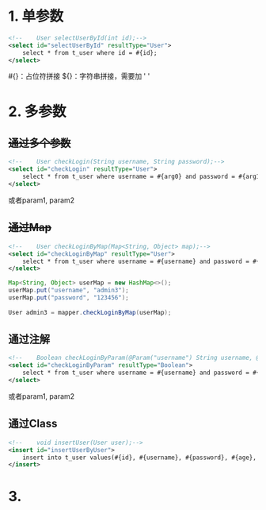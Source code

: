 # 1. 单参数

``` xml
<!--    User selectUserById(int id);-->  
<select id="selectUserById" resultType="User">  
	select * from t_user where id = #{id};  
</select>
```

#{}：占位符拼接
${}：字符串拼接，需要加 ' '

# 2. 多参数

## ~~通过多个参数~~

``` xml
<!--    User checkLogin(String username, String password);-->  
<select id="checkLogin" resultType="User">  
	select * from t_user where username = #{arg0} and password = #{arg1}  
</select>
```

或者param1, param2

## ~~通过Map~~

``` xml
<!--    User checkLoginByMap(Map<String, Object> map);-->  
<select id="checkLoginByMap" resultType="User">  
	select * from t_user where username = #{username} and password = #{password}  
</select>
```

``` java
Map<String, Object> userMap = new HashMap<>();  
userMap.put("username", "admin3");  
userMap.put("password", "123456");  
  
User admin3 = mapper.checkLoginByMap(userMap);
```

## 通过注解

``` xml
<!--    Boolean checkLoginByParam(@Param("username") String username, @Param("password") String password);-->  
<select id="checkLoginByParam" resultType="Boolean">  
	select * from t_user where username = #{username} and password = #{password}  
</select>
```

或者param1, param2

## 通过Class

``` xml
<!--    void insertUser(User user);-->  
<insert id="insertUserByUser">  
	insert into t_user values(#{id}, #{username}, #{password}, #{age}, #{gender}, #{email});  
</insert>
```


# 3. 
